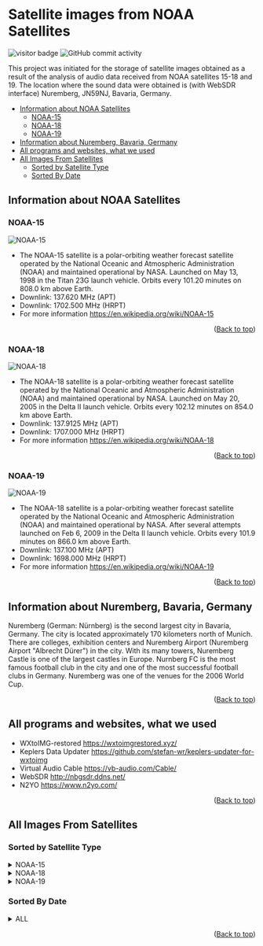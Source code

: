 # Satellite images from NOAA Satellites

![visitor badge](https://visitor-badge.glitch.me/badge?page_id=wisewebworks-noaa&left_text=Total%20Visitors)
![GitHub commit activity](https://img.shields.io/badge/Total%20Image-3-blue?style=flat&logo=Alwaysdata)

This project was initiated for the storage of satellite images obtained as a result of the analysis of audio data received from NOAA satellites 15-18 and 19. The location where the sound data were obtained is (with WebSDR interface) Nuremberg, JN59NJ, Bavaria, Germany.

* [Information about NOAA Satellites](#information-about-noaa-satellites)
  * [NOAA-15](#noaa-15)
  * [NOAA-18](#noaa-18)
  * [NOAA-19](#noaa-19)
* [Information about Nuremberg, Bavaria, Germany](#information-about-nuremberg-bavaria-germany)
* [All programs and websites, what we used](#all-programs-and-websites-what-we-used)
* [All Images From Satellites](#all-images-from-satellites)
  * [Sorted by Satellite Type](#sorted-by-satellite-type)
  * [Sorted By Date](#sorted-by-date)

## Information about NOAA Satellites

### NOAA-15

![NOAA-15](https://upload.wikimedia.org/wikipedia/commons/thumb/d/d0/NOAA-M.jpg/435px-NOAA-M.jpg)

* The NOAA-15 satellite is a polar-orbiting weather forecast satellite operated by the National Oceanic and Atmospheric Administration (NOAA) and maintained operational by NASA. Launched on May 13, 1998 in the Titan 23G launch vehicle. Orbits every 101.20 minutes on 808.0 km above Earth.
* Downlink: 137.620 MHz (APT)
* Downlink: 1702.500 MHz (HRPT)
* For more information <https://en.wikipedia.org/wiki/NOAA-15>

<p align="right">(<a href="#satellite-images-from-noaa-satellites">Back to top</a>)</p>

### NOAA-18

![NOAA-18](https://upload.wikimedia.org/wikipedia/commons/thumb/5/57/NOAA-18_or_19_rendering.jpg/435px-NOAA-18_or_19_rendering.jpg)

* The NOAA-18 satellite is a polar-orbiting weather forecast satellite operated by the National Oceanic and Atmospheric Administration (NOAA) and maintained operational by NASA. Launched on May 20, 2005 in the Delta II launch vehicle. Orbits every 102.12 minutes on 854.0 km above Earth.
* Downlink: 137.9125 MHz (APT)
* Downlink: 1707.000 MHz (HRPT)
* For more information <https://en.wikipedia.org/wiki/NOAA-18>

<p align="right">(<a href="#satellite-images-from-noaa-satellites">Back to top</a>)</p>

### NOAA-19

![NOAA-19](https://upload.wikimedia.org/wikipedia/commons/thumb/4/43/NOAA-N%27_accident.jpg/360px-NOAA-N%27_accident.jpg)

* The NOAA-18 satellite is a polar-orbiting weather forecast satellite operated by the National Oceanic and Atmospheric Administration (NOAA) and maintained operational by NASA. After several attempts launched on Feb 6, 2009 in the Delta II launch vehicle. Orbits every 101.9 minutes on 866.0 km above Earth.
* Downlink: 137.100 MHz (APT)
* Downlink: 1698.000 MHz (HRPT)
* For more information <https://en.wikipedia.org/wiki/NOAA-19>

<p align="right">(<a href="#satellite-images-from-noaa-satellites">Back to top</a>)</p>

## Information about Nuremberg, Bavaria, Germany

Nuremberg (German: Nürnberg) is the second largest city in Bavaria, Germany. The city is located approximately 170 kilometers north of Munich. There are colleges, exhibition centers and Nuremberg Airport (Nuremberg Airport "Albrecht Dürer") in the city. With its many towers, Nuremberg Castle is one of the largest castles in Europe. Nurnberg FC is the most famous football club in the city and one of the most successful football clubs in Germany. Nuremberg was one of the venues for the 2006 World Cup.
<p align="right">(<a href="#satellite-images-from-noaa-satellites">Back to top</a>)</p>

## All programs and websites, what we used

* WXtoIMG-restored <https://wxtoimgrestored.xyz/>
* Keplers Data Updater <https://github.com/stefan-wr/keplers-updater-for-wxtoimg>
* Virtual Audio Cable <https://vb-audio.com/Cable/>
* WebSDR <http://nbgsdr.ddns.net/>
* N2YO <https://www.n2yo.com/>

<p align="right">(<a href="#satellite-images-from-noaa-satellites">Back to top</a>)</p>

## All Images From Satellites

### Sorted by Satellite Type

<details>
<summary>NOAA-15</summary>

|#|Date|Time|Duration|Preview|
|--- |--- |--- |--- |--- |
|1|14.02.2023|19:04|14 Minute|![14.02.2023 NOAA-15](NOAA-15/14_02_2023_NOAA_15.jpg)|
|2|-|-|-|-|
|3|-|-|-|-|
|4|-|-|-|-|
|5|-|-|-|-|
</details>

<details>
<summary>NOAA-18</summary>

|#|Date|Time|Duration|Preview|
|--- |--- |--- |--- |--- |
|1|10.02.2023|22:04|15 Minute|![10.02.2023 NOAA-18](NOAA-18/10_02_2023_NOAA_18.jpg)|
|2|-|-|-|-|
|3|-|-|-|-|
|4|-|-|-|-|
|5|-|-|-|-|
</details>

<details>
<summary>NOAA-19</summary>

|#|Date|Time|Duration|Preview|
|--- |--- |--- |--- |--- |
|1|14.02.2023|20:15|15 Minute|![14.02.2023 NOAA-19](NOAA-19/14_02_2023_NOAA_19.jpg)|
|2|-|-|-|-|
|3|-|-|-|-|
|4|-|-|-|-|
|5|-|-|-|-|
</details>

### Sorted By Date

<details>
<summary>ALL</summary>

|#|Date|Time|Duration|Satellite|Preview|
|--- |--- |--- |--- |--- |--- |
|1|10.02.2023|22:04|15 Minute|NOAA-18|![10.02.2023 NOAA-18](NOAA-18/10_02_2023_NOAA_18.jpg)|
|2|14.02.2023|19:04|14 Minute|NOAA-15|![14.02.2023 NOAA-15](NOAA-15/14_02_2023_NOAA_15.jpg)|
|3|14.02.2023|20:15|15 Minute|NOAA-19|![14.02.2023 NOAA-19](NOAA-19/14_02_2023_NOAA_19.jpg)|
|4|-|-|-|-|-|
|5|-|-|-|-|-|
</details>

<p align="right">(<a href="#satellite-images-from-noaa-satellites">Back to top</a>)</p>
